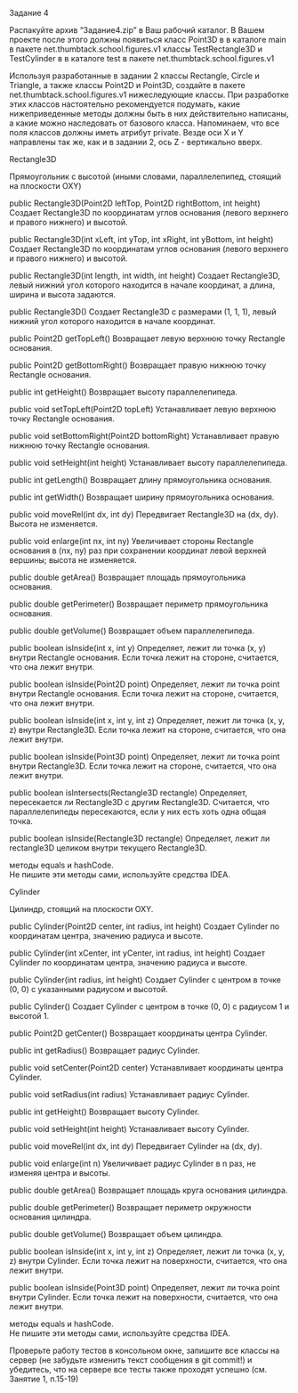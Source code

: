 Задание 4

Распакуйте архив “Задание4.zip” в Ваш рабочий каталог.  В Вашем проекте после этого должны появиться
класс Point3D в  в каталоге main в пакете net.thumbtack.school.figures.v1
классы TestRectangle3D и TestCylinder в  в каталоге test в пакете net.thumbtack.school.figures.v1


Используя разработанные в задании 2 классы Rectangle, Circle и Triangle, а также классы Point2D и Point3D, создайте в пакете net.thumbtack.school.figures.v1 нижеследующие классы. При разработке этих классов настоятельно рекомендуется подумать, какие нижеприведенные методы должны быть в них действительно написаны, а какие можно наследовать от базового класса.
Напоминаем, что все поля классов должны иметь атрибут private.
Везде оси X и Y направлены так же, как и в задании 2, ось Z - вертикально вверх.


Rectangle3D

Прямоугольник с высотой (иными словами, параллелепипед, стоящий на плоскости OXY) 


public Rectangle3D(Point2D leftTop, Point2D rightBottom, int height)
Создает Rectangle3D по координатам углов основания (левого верхнего и правого нижнего) и высотой.

public Rectangle3D(int xLeft, int yTop, int xRight, int yBottom, int height)
Создает Rectangle3D по координатам углов основания (левого верхнего и правого нижнего) и высотой.


public Rectangle3D(int length, int width, int height)
Создает Rectangle3D, левый нижний угол которого находится в начале координат, а  длина, ширина и высота задаются.

public Rectangle3D()
Создает Rectangle3D с размерами (1, 1, 1), левый нижний угол которого находится в начале координат.

public Point2D getTopLeft()
	Возвращает левую верхнюю точку Rectangle основания.

public Point2D getBottomRight()
	Возвращает правую нижнюю точку Rectangle основания.
 
public int getHeight()
	Возвращает высоту параллелепипеда.

public void setTopLeft(Point2D topLeft)
	Устанавливает левую верхнюю точку Rectangle основания.

public void setBottomRight(Point2D bottomRight)
	Устанавливает правую нижнюю точку Rectangle основания.
 
public void setHeight(int height)
	Устанавливает высоту параллелепипеда.
 
public int getLength()
	Возвращает длину  прямоугольника основания.

public int getWidth()
	Возвращает ширину прямоугольника основания.
	
public void moveRel(int dx, int dy)
	Передвигает Rectangle3D на (dx, dy). Высота не изменяется.
 
public void enlarge(int nx, int ny)
Увеличивает стороны Rectangle основания в (nx, ny) раз при сохранении координат левой верхней вершины; высота не изменяется.

public double getArea()
Возвращает площадь прямоугольника  основания.

public double getPerimeter()
Возвращает периметр прямоугольника основания.

public double getVolume()
Возвращает объем параллелепипеда.

public boolean isInside(int x, int y) 
Определяет, лежит ли точка (x, y) внутри Rectangle основания. Если точка лежит на стороне, считается, что она лежит внутри.
 
public boolean isInside(Point2D point)
 Определяет, лежит ли точка point внутри Rectangle основания. Если точка лежит на стороне, считается, что она лежит внутри.

public boolean isInside(int x, int y, int z)
Определяет, лежит ли точка (x, y, z) внутри Rectangle3D. Если точка лежит на стороне, считается, что она лежит внутри.

public boolean isInside(Point3D point)
Определяет, лежит ли точка point внутри Rectangle3D. Если точка лежит на стороне, считается, что она лежит внутри.

public boolean isIntersects(Rectangle3D rectangle)
Определяет, пересекается  ли Rectangle3D с другим Rectangle3D. Считается, что параллелепипеды пересекаются, если у них есть хоть одна общая точка.

public boolean isInside(Rectangle3D rectangle)
Определяет, лежит ли rectangle3D целиком внутри текущего Rectangle3D. 

методы equals и hashCode.  
Не пишите эти методы сами, используйте средства IDEA.





Cylinder 

Цилиндр, стоящий на плоскости OXY.


public Cylinder(Point2D center, int radius, int height)
	Создает Cylinder по координатам центра, значению радиуса и высоте.

public Cylinder(int xCenter, int yCenter, int radius, int height)
	Создает Cylinder по координатам центра, значению радиуса и высоте.
 
public Cylinder(int radius, int height)
	Создает Cylinder  с центром в точке (0, 0) с указанными радиусом и высотой.

public Cylinder()
Создает Cylinder  с центром в точке (0, 0) с радиусом 1 и высотой 1.

public Point2D getCenter()
	Возвращает координаты центра Cylinder.
  
public int getRadius()
Возвращает радиус Cylinder.

public void setCenter(Point2D center)
	Устанавливает координаты центра Cylinder.

public void setRadius(int radius)
	Устанавливает радиус Cylinder.

public int getHeight()
	Возвращает высоту Cylinder.

public void setHeight(int height)
	Устанавливает высоту Cylinder.

public void moveRel(int dx, int dy)
	Передвигает Cylinder на (dx, dy).

public void enlarge(int n)
Увеличивает радиус Cylinder в n раз, не изменяя центра и высоты.

 public double getArea()
Возвращает площадь круга основания цилиндра.

public double getPerimeter()
 Возвращает периметр окружности основания цилиндра.

public double getVolume()
Возвращает объем цилиндра.
 
public boolean isInside(int x, int y, int z) 
Определяет, лежит ли точка (x, y, z) внутри Cylinder. Если точка лежит на поверхности, считается, что она лежит внутри.

public boolean isInside(Point3D point)
Определяет, лежит ли точка point внутри Cylinder. Если точка лежит на поверхности, считается, что она лежит внутри.

методы equals и hashCode.  
Не пишите эти методы сами, используйте средства IDEA.


	
Проверьте работу тестов в консольном окне, запишите все классы на сервер (не забудьте изменить текст сообщения в git commit!) и убедитесь, что на сервере все тесты также проходят успешно (см. Занятие 1, п.15-19)
